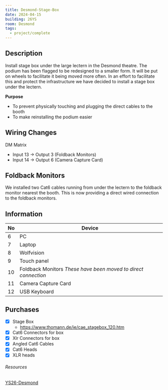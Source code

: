 ```yaml
---
title: Desmond-Stage-Box
date: 2024-04-15
building: 26YS
room: Desmond
tags:
  - project/complete
---
```


## Description
Install stage box under the large lectern in the Desmond theatre. The podium has been flagged to be redesigned to a smaller form. It will be put on wheels to facilitate it being moved more often. In an effort to facilitate this and protect the infrastructure we have decided to install a stage box under the lectern.

__Purpose__
- To prevent physically touching and plugging the direct cables to the booth
- To make reinstalling the podium easier

## Wiring Changes

DM Matrix
- Input 13 -> Output 3 (Foldback Monitors)
- Input 14 -> Output 6 (Camera Capture Card)

## Foldback Monitors
We installed two Cat6 cables running from under the lectern to the foldback monitor nearest the booth. This is now providing a direct wired connection to the foldback monitors.

## Information

No  | Device
--- | -----------------
6   | PC
7   | Laptop
8   | Wolfvision
9   | Touch panel
10  | Foldback Monitors *These have been moved to direct connection*
11  | Camera Capture Card
12  | USB Keyboard

## Purchases

- [x] Stage Box
	- https://www.thomann.de/ie/cae_stagebox_120.htm
- [x] Cat6 Connectors for box
- [x] Xlr Connectors for box
- [x] Angled Cat6 Cables
- [x] Cat6 Heads
- [x] XLR heads

###### Resources

[YS26-Desmond](../../03-Resources/Rooms/YS26-Desmond.md)